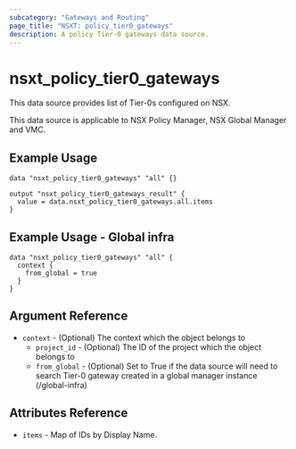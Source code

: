 ```yaml
---
subcategory: "Gateways and Routing"
page_title: "NSXT: policy_tier0_gateways"
description: A policy Tier-0 gateways data source.
---
```


# nsxt_policy_tier0_gateways

This data source provides list of Tier-0s configured on NSX.

This data source is applicable to NSX Policy Manager, NSX Global Manager and VMC.

## Example Usage

```hcl
data "nsxt_policy_tier0_gateways" "all" {}

output "nsxt_policy_tier0_gateways_result" {
  value = data.nsxt_policy_tier0_gateways.all.items
}
```

## Example Usage - Global infra

```hcl
data "nsxt_policy_tier0_gateways" "all" {
  context {
    from_global = true
  }
}
```

## Argument Reference

* `context` - (Optional) The context which the object belongs to
    * `project_id` - (Optional) The ID of the project which the object belongs to
    * `from_global` - (Optional) Set to True if the data source will need to search Tier-0 gateway created in a global manager instance (/global-infra)

## Attributes Reference

* `items` - Map of IDs by Display Name.